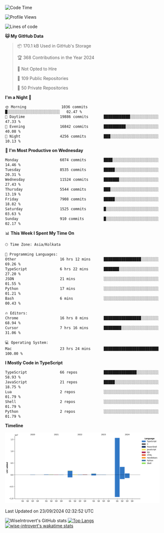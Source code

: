 <!--START_SECTION:waka-->
![Code Time](http://img.shields.io/badge/Code%20Time-1%2C629%20hrs%2053%20mins-blue)

![Profile Views](http://img.shields.io/badge/Profile%20Views-0-blue)

![Lines of code](https://img.shields.io/badge/From%20Hello%20World%20I%27ve%20Written-22.5%20million%20lines%20of%20code-blue)

**🐱 My GitHub Data** 

> 📦 170.1 kB Used in GitHub's Storage 
 > 
> 🏆 368 Contributions in the Year 2024
 > 
> 🚫 Not Opted to Hire
 > 
> 📜 109 Public Repositories 
 > 
> 🔑 50 Private Repositories 
 > 
**I'm a Night 🦉** 

```text
🌞 Morning                1036 commits        █░░░░░░░░░░░░░░░░░░░░░░░░   02.47 % 
🌆 Daytime                19886 commits       ████████████░░░░░░░░░░░░░   47.33 % 
🌃 Evening                16842 commits       ██████████░░░░░░░░░░░░░░░   40.08 % 
🌙 Night                  4256 commits        ███░░░░░░░░░░░░░░░░░░░░░░   10.13 % 
```
📅 **I'm Most Productive on Wednesday** 

```text
Monday                   6074 commits        ████░░░░░░░░░░░░░░░░░░░░░   14.46 % 
Tuesday                  8535 commits        █████░░░░░░░░░░░░░░░░░░░░   20.31 % 
Wednesday                11524 commits       ███████░░░░░░░░░░░░░░░░░░   27.43 % 
Thursday                 5544 commits        ███░░░░░░░░░░░░░░░░░░░░░░   13.19 % 
Friday                   7908 commits        █████░░░░░░░░░░░░░░░░░░░░   18.82 % 
Saturday                 1525 commits        █░░░░░░░░░░░░░░░░░░░░░░░░   03.63 % 
Sunday                   910 commits         █░░░░░░░░░░░░░░░░░░░░░░░░   02.17 % 
```


📊 **This Week I Spent My Time On** 

```text
🕑︎ Time Zone: Asia/Kolkata

💬 Programming Languages: 
Other                    16 hrs 12 mins      █████████████████░░░░░░░░   69.26 % 
TypeScript               6 hrs 22 mins       ███████░░░░░░░░░░░░░░░░░░   27.20 % 
JSON                     21 mins             ░░░░░░░░░░░░░░░░░░░░░░░░░   01.55 % 
Python                   17 mins             ░░░░░░░░░░░░░░░░░░░░░░░░░   01.21 % 
Bash                     6 mins              ░░░░░░░░░░░░░░░░░░░░░░░░░   00.43 % 

🔥 Editors: 
Chrome                   16 hrs 8 mins       █████████████████░░░░░░░░   68.94 % 
Cursor                   7 hrs 16 mins       ████████░░░░░░░░░░░░░░░░░   31.06 % 

💻 Operating System: 
Mac                      23 hrs 24 mins      █████████████████████████   100.00 % 
```

**I Mostly Code in TypeScript** 

```text
TypeScript               66 repos            ███████████████░░░░░░░░░░   58.93 % 
JavaScript               21 repos            █████░░░░░░░░░░░░░░░░░░░░   18.75 % 
Lua                      2 repos             ░░░░░░░░░░░░░░░░░░░░░░░░░   01.79 % 
Shell                    2 repos             ░░░░░░░░░░░░░░░░░░░░░░░░░   01.79 % 
Python                   2 repos             ░░░░░░░░░░░░░░░░░░░░░░░░░   01.79 % 
```



**Timeline**

![Lines of Code chart](https://raw.githubusercontent.com/wise-introvert/wise-introvert/master/assets/bar_graph.png)


 Last Updated on 23/09/2024 02:32:52 UTC
<!--END_SECTION:waka-->

![WiseIntrovert's GitHub stats](https://github-readme-stats.vercel.app/api?username=wise-introvert&count_private=true&show_icons=true)
[![Top Langs](https://github-readme-stats.vercel.app/api/top-langs/?username=wise-introvert&langs_count=10)](https://github.com/anuraghazra/github-readme-stats)
[![wise-introvert's wakatime stats](https://github-readme-stats.vercel.app/api/wakatime?username=wiseintrovert)](https://github.com/anuraghazra/github-readme-stats)
